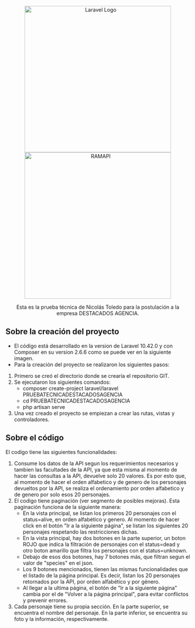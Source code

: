 <p align="center"><a href="https://laravel.com" target="_blank"><img src="https://raw.githubusercontent.com/laravel/art/master/logo-lockup/5%20SVG/2%20CMYK/1%20Full%20Color/laravel-logolockup-cmyk-red.svg" width="400" alt="Laravel Logo"></a><a href="https://laravel.com" target="_blank"><img src="https://repository-images.githubusercontent.com/120371205/b6740400-92d4-11ea-8a13-d5f6e0558e9b" width="400" alt="RAMAPI"></a></p>

<p align="center">
Esta es la prueba técnica de Nicolás Toledo para la postulación a la empresa DESTACADOS AGENCIA.
</p>

## Sobre la creación del proyecto   

- El código está desarrollado en la version de Laravel 10.42.0 y con Composer en su version 2.6.6 como se puede ver en la siguiente imagen.
- Para la creación del proyecto se realizaron los siguientes pasos:

1) Primero se creó el directorio donde se crearía el repositorio GIT.
2) Se ejecutaron los siguientes comandos:
    - composer create-project laravel/laravel PRUEBATECNICADESTACADOSAGENCIA
    - cd PRUEBATECNICADESTACADOSAGENCIA
    - php artisan serve
3) Una vez creado el proyecto se empiezan a crear las rutas, vistas y controladores.
## Sobre el código
El codigo tiene las siguientes funcionalidades:
1) Consume los datos de la API segun los requerimientos necesarios y tambien las facultades de la API, ya que esta misma al momento de hacer las consultas a la API, devuelve solo 20 valores. Es por esto que, al momento de hacer el orden alfabetico y de genero de los personajes devueltos por la API, se realiza el ordenamiento por orden alfabetico y de genero por solo esos 20 personajes.
2) El codigo tiene paginación (ver segmento de posibles mejoras). Esta paginación funciona de la siguiente manera:
    - En la vista principal, se listan los primeros 20 personajes con el status=alive, en orden alfabético y genero. Al momento de hacer click en el botón "Ir a la siguiente página", se listan los siguientes 20 personajes respetando las restricciones dichas.
    - En la vista principal, hay dos botones en la parte superior, un boton ROJO que indica la filtración de personajes con el status=dead y otro boton amarillo que filtra los personajes con el status=unknown.
    - Debajo de esos dos botones, hay 7 botones más, que filtran segun el valor de "species" en el json.
    - Los 9 botones mencionados, tienen las mismas funcionalidades que el listado de la página principal. Es decir, listan los 20 personajes retornados por la API, por orden alfabético y por género.
    - Al llegar a la ultima página, el botón de "Ir a la siguiente página" cambia por el de "Volver a la página principal", para evitar conflictos y prevenir errores.
3) Cada personaje tiene su propia sección. En la parte superior, se encuentra el nombre del personaje. En la parte inferior, se encuentra su foto y la información, respectivamente.